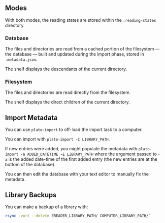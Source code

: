 ## Modes

With both modes, the reading states are stored within the `.reading-states` directory.

### Database

The files and directories are read from a cached portion of the filesystem — the database — built and updated during the import phase, stored in `.metadata.json`.

The shelf displays the descendants of the current directory.

### Filesystem

The files and directories are read directly from the filesystem.

The shelf displays the direct children of the current directory.

## Import Metadata

You can use `plato-import` to off-load the import task to a computer.

You can import with `plato-import -I LIBRARY_PATH`.

If new entries were added, you might populate the metadata with `plato-import -a ADDED_DATETIME -E LIBRARY_PATH` where the argument passed to `-a` is the added date-time of the first added entry (the new entries are at the bottom of the database).

You can then edit the database with your text editor to manually fix the metadata.

## Library Backups

You can make a backup of a library with:

```sh
rsync -vurt --delete EREADER_LIBRARY_PATH/ COMPUTER_LIBRARY_PATH/`
```
